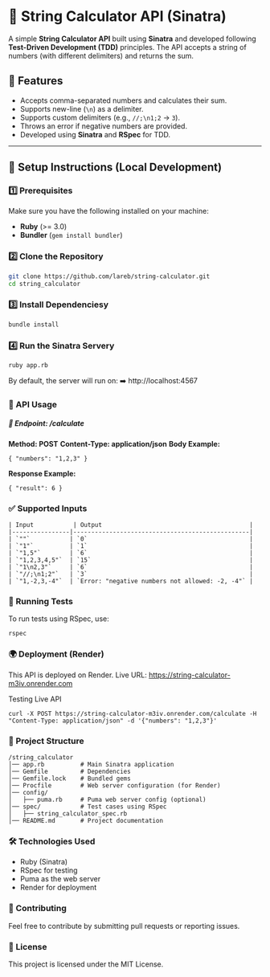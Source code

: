 # 🧮 String Calculator API (Sinatra)

A simple **String Calculator API** built using **Sinatra** and developed following **Test-Driven Development (TDD)** principles. The API accepts a string of numbers (with different delimiters) and returns the sum.

## 🌟 Features
- Accepts comma-separated numbers and calculates their sum.
- Supports new-line (`\n`) as a delimiter.
- Supports custom delimiters (e.g., `//;\n1;2` → `3`).
- Throws an error if negative numbers are provided.
- Developed using **Sinatra** and **RSpec** for TDD.

---

## 🚀 Setup Instructions (Local Development)

### **1️⃣ Prerequisites**
Make sure you have the following installed on your machine:
- **Ruby** (>= 3.0)
- **Bundler** (`gem install bundler`)

### **2️⃣ Clone the Repository**
```sh
git clone https://github.com/lareb/string-calculator.git
cd string_calculator
```
### **3️⃣ Install Dependenciesy**

```sh
bundle install
```
### **4️⃣ Run the Sinatra Servery**

```
ruby app.rb
```
By default, the server will run on:
➡️ http://localhost:4567

### **📡 API Usage**
##### **📝 Endpoint: /calculate**
**Method: POST**
**Content-Type: application/json**
**Body Example:**
```
{ "numbers": "1,2,3" }
````
**Response Example:**
```
{ "result": 6 }
```
### **✅ Supported Inputs**

```
| Input           | Output                                         |
|----------------|-------------------------------------------------|
| `""`           | `0`                                             |
| `"1"`          | `1`                                             |
| `"1,5"`        | `6`                                             |
| `"1,2,3,4,5"`  | `15`                                            |
| `"1\n2,3"`     | `6`                                             |
| `"//;\n1;2"`   | `3`                                             |
| `"1,-2,3,-4"`  | `Error: "negative numbers not allowed: -2, -4"` |

```

### **🧪 Running Tests**
To run tests using RSpec, use:
```
rspec
```

### **🌍 Deployment (Render)**

This API is deployed on Render.
Live URL: https://string-calculator-m3iv.onrender.com

Testing Live API
```
curl -X POST https://string-calculator-m3iv.onrender.com/calculate -H "Content-Type: application/json" -d '{"numbers": "1,2,3"}'
```

### **📜 Project Structure**

```
/string_calculator
│── app.rb          # Main Sinatra application
│── Gemfile         # Dependencies
│── Gemfile.lock    # Bundled gems
│── Procfile        # Web server configuration (for Render)
│── config/
│   ├── puma.rb     # Puma web server config (optional)
│── spec/           # Test cases using RSpec
│   ├── string_calculator_spec.rb
│── README.md       # Project documentation
```

### **🛠️ Technologies Use**d
- Ruby (Sinatra)
- RSpec for testing
- Puma as the web server
- Render for deployment

### **🤝 Contributing**
Feel free to contribute by submitting pull requests or reporting issues.

### **📝 License**
This project is licensed under the MIT License.
